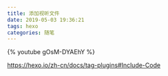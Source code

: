 ```yaml
---
title: 添加视听文件
date: 2019-05-03 19:36:21
tags: hexo
categories: 随笔
---
```


{% youtube gOsM-DYAEhY %}

<https://hexo.io/zh-cn/docs/tag-plugins#Include-Code>

